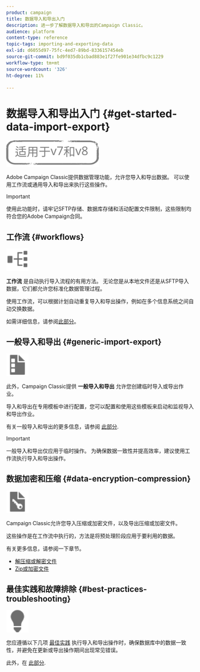 ```yaml
---
product: campaign
title: 数据导入和导出入门
description: 进一步了解数据导入和导出的Campaign Classic。
audience: platform
content-type: reference
topic-tags: importing-and-exporting-data
exl-id: d6055d97-75fc-4ed7-89bd-8336157454eb
source-git-commit: bd9f035db1cbad883e1f27fe901e34dfbc9c1229
workflow-type: tm+mt
source-wordcount: '326'
ht-degree: 11%

---
```


# 数据导入和导出入门 {#get-started-data-import-export}

![](../../assets/common.svg)

Adobe Campaign Classic提供数据管理功能，允许您导入和导出数据。 可以使用工作流或通用导入和导出来执行这些操作。

>[!IMPORTANT]
>
>使用此功能时，请牢记SFTP存储、数据库存储和活动配置文件限制，这些限制均符合您的Adobe Campaign合同。

## 工作流 {#workflows}

<img src="assets/do-not-localize/icon_workflows.svg" width="60px">

**工作流** 是自动执行导入流程的有用方法。 无论您是从本地文件还是从SFTP导入数据，它们都允许您标准化数据管理过程。

使用工作流，可以根据计划自动重复导入和导出操作，例如在多个信息系统之间自动交换数据。

如需详细信息，请参阅[此部分](../../platform/using/import-export-workflows.md)。

## 一般导入和导出 {#generic-import-export}

<img src="assets/do-not-localize/icon_templates.svg" width="60px">

此外，Campaign Classic提供 **一般导入和导出** 允许您创建临时导入或导出作业。

导入和导出在专用模板中进行配置，您可以配置和使用这些模板来启动和监视导入和导出作业。

有关一般导入和导出的更多信息，请参阅 [此部分](../../platform/using/about-generic-imports-exports.md).

>[!IMPORTANT]
>一般导入和导出仅应用于临时操作。 为确保数据一致性并提高效率，建议使用工作流执行导入和导出操作。

## 数据加密和压缩 {#data-encryption-compression}

<img src="assets/do-not-localize/icon_encrypt.svg" width="60px">

Campaign Classic允许您导入压缩或加密文件，以及导出压缩或加密文件。

这些操作是在工作流中执行的，方法是将预处理阶段应用于要利用的数据。

有关更多信息，请参阅一下章节。

* [解压缩或解密文件](../../platform/using/unzip-decrypt.md)
* [Zip或加密文件](../../platform/using/zip-encrypt.md)

## 最佳实践和故障排除 {#best-practices-troubleshooting}

<img src="assets/do-not-localize/icon_bestpractices.svg" width="60px">

您应遵循以下几项 [最佳实践](../../platform/using/import-export-best-practices.md) 执行导入和导出操作时，确保数据库中的数据一致性，并避免在更新或导出操作期间出现常见错误。

此外，在 [此部分](../../platform/using/sftp-server-usage.md).
